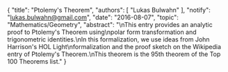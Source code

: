 {
    "title": "Ptolemy's Theorem",
    "authors": [
        "Lukas Bulwahn"
    ],
    "notify": "lukas.bulwahn@gmail.com",
    "date": "2016-08-07",
    "topic": "Mathematics/Geometry",
    "abstract": "\nThis entry provides an analytic proof to Ptolemy's Theorem using\npolar form transformation and trigonometric identities.\nIn this formalization, we use ideas from John Harrison's HOL Light\nformalization and the proof sketch on the Wikipedia entry of Ptolemy's Theorem.\nThis theorem is the 95th theorem of the Top 100 Theorems list."
}